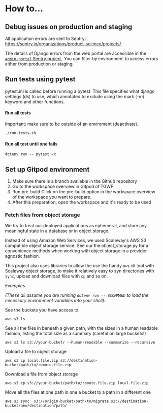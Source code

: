 # How to...

## Debug issues on production and staging
All application errors are sent to Sentry: https://sentry.io/organizations/product-science/projects/.

The details of Django errors from the web portal are accessible in the [`admin-portal` Sentry project](https://sentry.io/organizations/product-science/projects/admin-portal/?project=2071451). You can filter by environment to access errors either from production or staging.

## Run tests using pytest

pytest.ini is called before running a pytest.
This file specifies what django settings (ds) to use, which annotated to exclude using the mark (-m) keyword and other functions.

#### Run all tests
Important: make sure to be outside of an enviroment (deactivate).
```
./run-tests.sh
```

#### Run all test until one fails
```
dotenv run -- pytest -x
```

## Set up Gitpod environment
1. Make sure there is a branch available in the Github repository
2. Go to the workspace overview in Gitpod of TGWF
3. Run pre-build
    Click on the pre-build option in the workspace overview of the workspace you want to prepare.
4. After this preparation, open the workspace and it's ready to be used


### Fetch files from object storage

We try to treat our deployed applications as ephemeral, and store any meaningful state in a database or in object storage.

Instead of using Amazon Web Services, we used Scaleway's AWS S3 compatible object storage service. See our the object_storage.py for a convenience methods when working with object storage in a provider agnostic fashion.

This project also uses libraries to allow the use the handy `aws` cli tool with Scaleway object storage, to make it relatively easy to syn directories with `sync`, upload and download files with `cp` and so on.


*Examples*

_(These all assume you are running `dotenv run -- $COMMAND` to load the necessary environment variables into your shell)_:

See the buckets you have access to:

```
aws s3 ls
```

See all the files in beneath a given path, with the sizes in a human readable fashion, listing the total size as a summary (careful on large buckets!)

```
aws s3 ls s3://your-bucket/ --human-readable --summarize --recursive
```

Upload a file to object storage

```
aws s3 cp local.file.zip s3://destination-bucket/path/to/remote.file.zip
```

Download a file from object storage

```
aws s3 cp s3://your-bucket/path/to/remote.file.zip local.file.zip
```

Move all the files at one path in one a bucket to a path in a different one

```
aws s3 sync  s3://origin-bucket/path/to/migrate s3://destination-bucket/new/destination/path/
```
